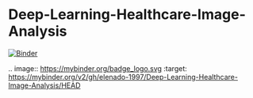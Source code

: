 # Deep-Learning-Healthcare-Image-Analysis

[![Binder](https://mybinder.org/badge_logo.svg)](https://mybinder.org/v2/gh/elenado-1997/Deep-Learning-Healthcare-Image-Analysis/HEAD)

.. image:: https://mybinder.org/badge_logo.svg
 :target: https://mybinder.org/v2/gh/elenado-1997/Deep-Learning-Healthcare-Image-Analysis/HEAD
 
 
